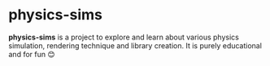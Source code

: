 # physics-sims

**physics-sims** is a project to explore and learn about various physics simulation, rendering technique and library
creation. It is purely educational and for fun 😊 


